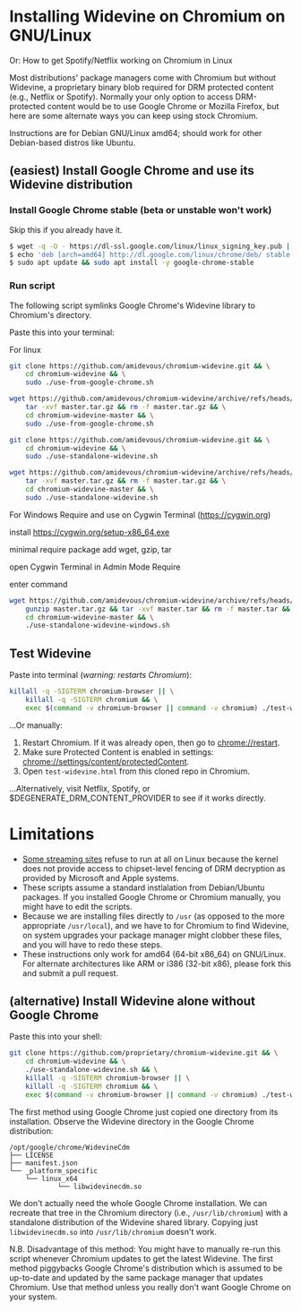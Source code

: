 # Installing Widevine on Chromium on GNU/Linux

Or: How to get Spotify/Netflix working on Chromium in Linux

Most distributions' package managers come with Chromium but without Widevine, a proprietary binary blob required for DRM protected content (e.g., Netflix or Spotify). Normally your only option to access DRM-protected content would be to use Google Chrome or Mozilla Firefox, but here are some alternate ways you can keep using stock Chromium.

Instructions are for Debian GNU/Linux amd64; should work for other Debian-based distros like Ubuntu.

## (easiest) Install Google Chrome and use its Widevine distribution

### Install Google Chrome **stable** (beta or unstable won't work)

Skip this if you already have it.

```bash
$ wget -q -O - https://dl-ssl.google.com/linux/linux_signing_key.pub | sudo apt-key add -
$ echo 'deb [arch=amd64] http://dl.google.com/linux/chrome/deb/ stable main' | sudo tee /etc/apt/sources.list.d/google-chrome.list
$ sudo apt update && sudo apt install -y google-chrome-stable
```

### Run script

The following script symlinks Google Chrome's Widevine library to Chromium's directory.

Paste this into your terminal:

For linux

```bash
git clone https://github.com/amidevous/chromium-widevine.git && \
	cd chromium-widevine && \
	sudo ./use-from-google-chrome.sh
```


```bash
wget https://github.com/amidevous/chromium-widevine/archive/refs/heads/master.tar.gz -O master.tar.gz && \
	tar -xvf master.tar.gz && rm -f master.tar.gz && \
	cd chromium-widevine-master && \
	sudo ./use-from-google-chrome.sh
```


```bash
git clone https://github.com/amidevous/chromium-widevine.git && \
	cd chromium-widevine && \
	sudo ./use-standalone-widevine.sh
```



```bash
wget https://github.com/amidevous/chromium-widevine/archive/refs/heads/master.tar.gz -O master.tar.gz && \
	tar -xvf master.tar.gz && rm -f master.tar.gz && \
	cd chromium-widevine-master && \
	sudo ./use-standalone-widevine.sh
```

For Windows Require and use on Cygwin Terminal (https://cygwin.org)

install https://cygwin.org/setup-x86_64.exe

minimal require package add wget, gzip, tar

open Cygwin Terminal in Admin Mode Require

enter command

```bash
wget https://github.com/amidevous/chromium-widevine/archive/refs/heads/master.tar.gz -O master.tar.gz && \
	gunzip master.tar.gz && tar -xvf master.tar && rm -f master.tar && \
	cd chromium-widevine-master && \
	./use-standalone-widevine-windows.sh
```


## Test Widevine

Paste into terminal (*warning: restarts Chromium*):

```bash
killall -q -SIGTERM chromium-browser || \
	killall -q -SIGTERM chromium && \
	exec $(command -v chromium-browser || command -v chromium) ./test-widevine.html &
```

…Or manually:

1. Restart Chromium. If it was already open, then go to [chrome://restart](chrome://restart).
2. Make sure Protected Content is enabled in settings: [chrome://settings/content/protectedContent](chrome://settings/content/protectedContent).
3. Open `test-widevine.html` from this cloned repo in Chromium.

…Alternatively, visit Netflix, Spotify, or $DEGENERATE_DRM_CONTENT_PROVIDER to see if it works directly.

# Limitations

- [Some streaming sites](https://web.archive.org/web/20191026132853/https://www.phoronix.com/scan.php?page=news_item&px=Disney-Plus-Not-On-Linux) refuse to run at all on Linux because the kernel does not provide access to chipset-level fencing of DRM decryption as provided by Microsoft and Apple systems.
- These scripts assume a standard instlalation from Debian/Ubuntu packages. If you installed Google Chrome or Chromium manually, you might have to edit the scripts.
- Because we are installing files directly to `/usr` (as opposed to the more appropriate `/usr/local`), and we have to for Chromium to find Widevine, on system upgrades your package manager might clobber these files, and you will have to redo these steps.
- These instructions only work for amd64 (64-bit x86_64) on GNU/Linux. For alternate architectures like ARM or i386 (32-bit x86), please fork this and submit a pull request.


## (alternative) Install Widevine alone without Google Chrome

Paste this into your shell:

```bash
git clone https://github.com/proprietary/chromium-widevine.git && \
	cd chromium-widevine && \
	./use-standalone-widevine.sh && \
	killall -q -SIGTERM chromium-browser || \
	killall -q -SIGTERM chromium && \
	exec $(command -v chromium-browser || command -v chromium) ./test-widevine.html &
```

The first method using Google Chrome just copied one directory from its installation. Observe the Widevine directory in the Google Chrome distribution:

```text
/opt/google/chrome/WidevineCdm
├── LICENSE
├── manifest.json
└── _platform_specific
    └── linux_x64
	        └── libwidevinecdm.so
```

We don't actually need the whole Google Chrome installation. We can recreate that tree in the Chromium directory (i.e., `/usr/lib/chromium`) with a standalone distribution of the Widevine shared library. Copying just `libwidevinecdm.so` into `/usr/lib/chromium` doesn't work.

N.B. Disadvantage of this method: You might have to manually re-run this script whenever Chromium updates to get the latest Widevine. The first method piggybacks Google Chrome's distribution which is assumed to be up-to-date and updated by the same package manager that updates Chromium. Use that method unless you really don't want Google Chrome on your system.
